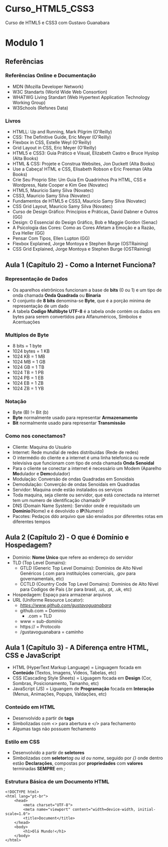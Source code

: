 # Curso_HTML5_CSS3
Curso de HTML5 e CSS3 com Gustavo Guanabara
# Modulo 1
## Referências
### Referências Online e Documentação
* MDN (Mozilla Developer Network)
* W3C Standarts (World Wide Web Consortion)
* WHATWG Living Standart (Web Hypertext Application Technology Working Group)
* W3Schools (Refsnes Data)
### Livros
* HTMLL: Up and Running, Mark Pilgrim (O'Reilly)
* CSS: The Definitive Guide, Eric Meyer (O'Reilly)
* Flexbox in CSS, Estelle Weyl (O'Reilly)
* Grid Layout in CSS, Eric Meyer (O'Reilly)
* HTML5 e CSS3: Guia Prático e Visual, Elizabeth Castro e Bruce Hyslop (Alta Books)
* HTML & CSS: Projete e Construa Websites, Jon Duckett (Alta Books)
* Use a Cabeça! HTML e CSS, Elisabeth Robson e Eric Freeman (Alta Books)
* Crie Seu Proprio Site: Um Guia Em Quadrinhos Pra HTML, CSS e Wordpress, Nate Cooper e Kim Gee (Novatec)
* HTML5, Mauricio Samy Silva (Novatec)
* CSS3, Mauricio Samy Silva (Novatec)
* Fundamentos de HTML5 e CSS3, Mauricio Samy Silva (Novatec)
* CSS Grid Layout, Mauricio Samy Silva (Novatec)
* Curso de Design Gráfico: Princípios e Práticas, David Dabner e Outros (GG)
* Design: O Essencial do Design Gráfico, Bob e Maggie Gordon (Senac)
* A Psicologia das Cores: Como as Cores Afetam a Emoção e a Razão, Eva Heller (GG)
* Pensar Com Tipos, Ellen Lupton (GG)
* Flexbox Explained, Jorge Montoya e Stephen Burge (OSTRaining)
* CSS Grid Explained, Jorge Montoya e Stephen Burge (OSTRaining)
## Aula 1 (Capítulo 2) - Como a Internet Funciona?
### Representação de Dados
* Os aparelhos eletrônicos funcionam a base de **bits** (0 ou 1) e um tipo de onda chamada **Onda Quadrada** ou **Binaria**
* O conjunto de **8 bits** denomina-se **Byte**, que é a porção minima de representação de um dado
* A tabela **Codigo Multibyte UTF-8** é a tabela onde contém os dados em bytes para serem convertidos para Alfanuméricos, Símbolos e Acentuações
### Multiplos de Byte
* 8 bits = 1 byte
* 1024 bytes = 1 KB
* 1024 KB = 1 MB
* 1024 MB = 1 GB
* 1024 GB = 1 TB
* 1024 TB = 1 PB
* 1024 PB = 1 EB
* 1024 EB = 1 ZB
* 1024 ZB = 1 YB
### Notação
* Byte (B) != Bit (b)
* **Byte** normalmente usado para representar **Armazenamento**
* **Bit** normalmente usado para representar **Transmissão**
### Como nos conectamos?
* Cliente: Maquina do Usuário
* Internet: Rede mundial de redes distribuidas (Rede de redes)
* O intermédio do cliente e a internet é uma linha telefonica ou rede televisiva que funcionam com tipo de onda chamada **Onda Senoidal**
* Para o cliente se conectar a internet é necessário um Modem (Aparelho **Mo**dulador e **Dem**odulador)
* Modulação: Conversão de ondas Quadradas em Sonoidais
* Demodulação: Converção de ondas Senoidais em Quadradas
* Servidor: Maquina onde estão instalados os serviços
* Toda maquina, seja cliente ou servidor, que está conectada na internet tem um numero de identificação chamado IP
* DNS (Domain Name System): Servidor onde é requisitado um **Dominio**(Nome) e é devolvido o **IP**(Numero)
* Pacotes: Pedaços ddo arquivo que são enviados por diferentes rotas em diferentes tempos
## Aula 2 (Capítulo 2) - O que é Domínio e Hospedagem?
* Dominio: **Nome Unico** que refere ao endereço do servidor
* TLD (Top Level Domains):
    * GTLD (Generic Top Level Domains): Dominios de Alto Nivel Genéricos (.com para instituições comerciais, .gov para governamentais, etc)
    * CCTLD (Country Code Top Level Domains): Dominios de Alto Nivel para Codigos de País (.br para brasil, .us, .pt, .uk, etc) 
* Hospedagem: Espaço para armazenar arquivos
* URL (Uniforme Resource Locator): 
    * *https://www.github.com/gustavoguanabara*
    * github.com = Dominio
        * .com = TLD
    * www = sub-domínio
    * https:// = Protocolo
    * /gustavoguanabara = caminho
## Aula 1 (Capítulo 3) - A Diferença entre **HTML**, **CSS** e **JavaScript**
* HTML (HyperText Markup Language) = Linguagem focada em **Conteúdo** (Textos, Imagens, Videos, Tabelas, etc)
* CSS (Cascading Style Sheets) = Liguagem focada em **Design** (Cor, Sombras, Posicionamento, Tamanho, etc)
* JavaScript (JS) = Liguangem de **Programação** focada em **Interação** (Menus, Animações, Popups, Valdações, etc)
### Conteúdo em HTML
* Desenvolvido a partir de **tags**
* Simbolizadas com *<>* para abertura e *</>* para fechamento
* Algumas tags não possuem fechamento
### Estilo em CSS
* Desenvolvido a partir de **seletores**
* Simbolizadas com **seletor**_tag ou id ou nome_, seguido por *{}* onde dentro estão **Declarações**, compostas por **propriedades** com **valores** terminadas **SEMPRE** em *;*
### Estrutura Básica de um Documento HTML
```
<!DOCTYPE html>
<html lang="pt-br">
    <head>
        <meta charset="UTF-8">
        <meta name="viewport" content="width=device-width, initial-scale=1.0">
        <title>Document</title>
    </head>
    <body>
        <h1>Olá Mundo!</h1>
    </body>
</html>
```